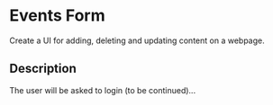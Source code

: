 # Events Form
Create a UI for adding, deleting and updating content on a webpage.

## Description
The user will be asked to login (to be continued)...
